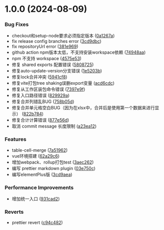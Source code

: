 # 1.0.0 (2024-08-09)


### Bug Fixes

* checkout和setup-node要求必须指定版本 ([0a1267a](https://github.com/SirHe/antd-next/commit/0a1267a5a6875a4ea5f3da05ced655fffa7b0e8f))
* fix release config branches error ([3cd9dbc](https://github.com/SirHe/antd-next/commit/3cd9dbcbd8a93c77eed4134420be060bc3dadd6a))
* fix repositoryUrl error ([381e969](https://github.com/SirHe/antd-next/commit/381e9696e6fcbe4b8eb0ac5df98f69cb06af9a2b))
* github action npm版本太低，不支持安装workspace依赖 ([74948aa](https://github.com/SirHe/antd-next/commit/74948aa739fc7a94147f79585ab1dc57d7614e2f))
* npm 不支持 workspace ([4575e53](https://github.com/SirHe/antd-next/commit/4575e53968376774c6d064143f4332e42d723057))
* 修复 shared exports 配置错误 ([5808725](https://github.com/SirHe/antd-next/commit/58087257aa42a482667d572feca02a35b73c68a5))
* 修复auto-update-version分支错误 ([1e5203b](https://github.com/SirHe/antd-next/commit/1e5203b8f7740a6546563bb640e5c5b3307dd009))
* 修复lock合并冲突 ([5941cf8](https://github.com/SirHe/antd-next/commit/5941cf8e768f7bd6338ae8d88e50c609f7c9faac))
* 修复vite打包tree shaking误删export变量 ([acd6cdc](https://github.com/SirHe/antd-next/commit/acd6cdc43c5d19666f2e1efc2c1c1159c79ec3a7))
* 修复从工作区装包命令错误 ([7397e9f](https://github.com/SirHe/antd-next/commit/7397e9fb1c958173d0504d47b6eaa178ca4e0d99))
* 修复入口路径错误 ([829929a](https://github.com/SirHe/antd-next/commit/829929a4b9e8f60570f8b79a8c06f95c62f927d6))
* 修复合并列错乱BUG ([758b05d](https://github.com/SirHe/antd-next/commit/758b05de8f4779e011faaff1435f4952af18e2c6))
* 修复合并单元格空白BUG（因为在xlsx中，合并后是使用第一个数据来进行显示） ([822b784](https://github.com/SirHe/antd-next/commit/822b78446dd24a6fc4b12044a1e6ae807f8410db))
* 修复合计计算错误 ([877e56d](https://github.com/SirHe/antd-next/commit/877e56dcfaa0758b20b270a8c8b2d2409fb14f24))
* 取消 commit message 长度限制 ([a23ea12](https://github.com/SirHe/antd-next/commit/a23ea12b707de8c12f8d9d4f341e63f43995b6de))


### Features

* table-cell-merge ([7a51962](https://github.com/SirHe/antd-next/commit/7a51962d37a94e53586526073a1c9c86472d74ea))
* vue环境搭建 ([62a29c6](https://github.com/SirHe/antd-next/commit/62a29c6fea7cb7d75c0187fe0d3890fc359e26a1))
* 增加webpack、rollup打包test ([3aec262](https://github.com/SirHe/antd-next/commit/3aec262dc7113f87034345c9059061ecd643644a))
* 编写 prettier markdown plugin ([03e750c](https://github.com/SirHe/antd-next/commit/03e750c04c15eeb0a4b7b3f9f9465fc2ba80420e))
* 编写elementPlus版 ([3cd9aea](https://github.com/SirHe/antd-next/commit/3cd9aea3b8edddf24a04361b1e043cca95171603))


### Performance Improvements

* 增加统一入口 ([931cad2](https://github.com/SirHe/antd-next/commit/931cad24ac8b0e5587cab558b4350a076896d2b4))


### Reverts

* prettier revert ([c94c482](https://github.com/SirHe/antd-next/commit/c94c482cc31a81dcab6f22baf87c69d28d7fdd01))
